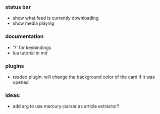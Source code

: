 ### status bar

-   show what feed is currently downloading
-   show media playing

### documentation

-   '?' for keybindings
-   lua tutorial in md

### plugins

-   readed plugin: will change the background color of the card if it was opened

### ideas:

-   add arg to use mercury-parser as article extractor?

